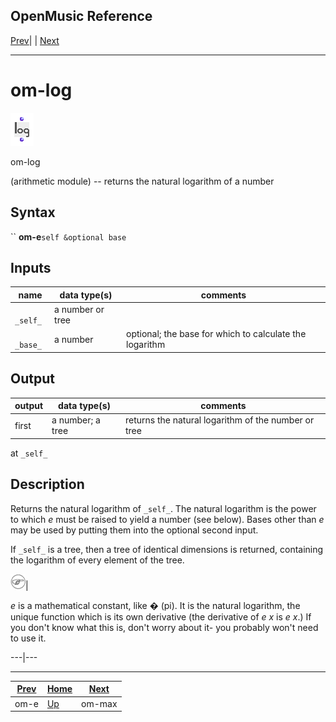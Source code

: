 OpenMusic Reference  
---  
[Prev](om-e)| | [Next](om-max)  
  
* * *

# om-log

![](figures/functions/arithmetic/om-log.png)

  
  
om-log  
  
(arithmetic module) \-- returns the natural logarithm of a number  

## Syntax

`` **om-e**` self &optional base `

## Inputs

name| data type(s)| comments  
---|---|---  
` _self_`|  a number or tree|  
` _base_`|  a number| optional; the base for which to calculate the logarithm  
  
## Output

output| data type(s)| comments  
---|---|---  
first| a number; a tree| returns the natural logarithm of the number or tree
at `_self_`  
  
## Description

Returns the natural logarithm of `_self_`. The natural logarithm is the power
to which _e_ must be raised to yield a number (see below). Bases other than
_e_ may be used by putting them into the optional second input.

If `_self_` is a tree, then a tree of identical dimensions is returned,
containing the logarithm of every element of the tree.

![Note](figures/images/note.gif)|

 _e_ is a mathematical constant, like � (pi). It is the natural logarithm, the
unique function which is its own derivative (the derivative of _e x_ is _e
x_.) If you don't know what this is, don't worry about it- you probably won't
need to use it.  
  
---|---  
  
* * *

[Prev](om-e)| [Home](index)| [Next](om-max)  
---|---|---  
om-e| [Up](funcref.main)| om-max

